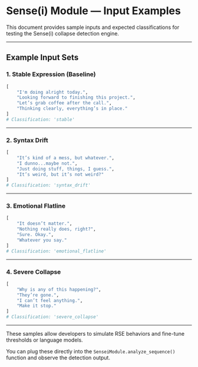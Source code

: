 # Sense(i) Module — Input Examples

This document provides sample inputs and expected classifications for testing the Sense(i) collapse detection engine.

---

## Example Input Sets

### 1. Stable Expression (Baseline)
```python
[
    "I'm doing alright today.",
    "Looking forward to finishing this project.",
    "Let’s grab coffee after the call.",
    "Thinking clearly, everything’s in place."
]
# Classification: 'stable'
```

---

### 2. Syntax Drift
```python
[
    "It’s kind of a mess, but whatever.",
    "I dunno...maybe not.",
    "Just doing stuff, things, I guess.",
    "It’s weird, but it’s not weird?"
]
# Classification: 'syntax_drift'
```

---

### 3. Emotional Flatline
```python
[
    "It doesn’t matter.",
    "Nothing really does, right?",
    "Sure. Okay.",
    "Whatever you say."
]
# Classification: 'emotional_flatline'
```

---

### 4. Severe Collapse
```python
[
    "Why is any of this happening?",
    "They’re gone.",
    "I can’t feel anything.",
    "Make it stop."
]
# Classification: 'severe_collapse'
```

---

These samples allow developers to simulate RSE behaviors and fine-tune thresholds or language models.

You can plug these directly into the `SenseiModule.analyze_sequence()` function and observe the detection output.
